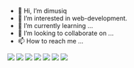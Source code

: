 - 👋 Hi, I’m dimusiq
- 👀 I’m interested in web-development.
- 🌱 I’m currently learning ...
- 💞️ I’m looking to collaborate on ...
- 📫 How to reach me ...

<!---
dimusiq/dimusiq is a ✨ special ✨ repository because its `README.md` (this file) appears on your GitHub profile.
You can click the Preview link to take a look at your changes.
--->

<img src="https://img.icons8.com/color/48/000000/html-5--v1.png"/> <img src="https://img.icons8.com/color/48/000000/css3.png"/> <img src="https://img.icons8.com/color/48/000000/sass.png"/>
<img src="https://img.icons8.com/color/48/000000/javascript--v1.png"/> 
<img src="https://img.icons8.com/officel/40/000000/react.png"/>
<img src="https://img.icons8.com/color/48/000000/firebase.png"/>
<img src="https://img.icons8.com/color/48/000000/graphql.png"/>



